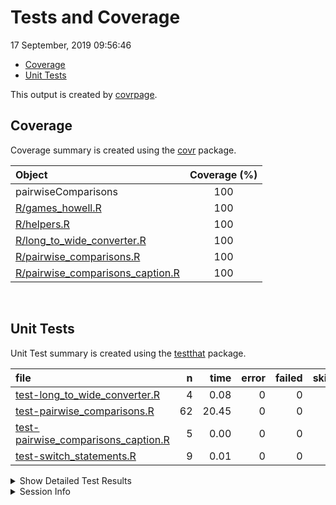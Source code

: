 Tests and Coverage
================
17 September, 2019 09:56:46

  - [Coverage](#coverage)
  - [Unit Tests](#unit-tests)

This output is created by
[covrpage](https://github.com/metrumresearchgroup/covrpage).

## Coverage

Coverage summary is created using the
[covr](https://github.com/r-lib/covr) package.

| Object                                                                    | Coverage (%) |
| :------------------------------------------------------------------------ | :----------: |
| pairwiseComparisons                                                       |     100      |
| [R/games\_howell.R](../R/games_howell.R)                                  |     100      |
| [R/helpers.R](../R/helpers.R)                                             |     100      |
| [R/long\_to\_wide\_converter.R](../R/long_to_wide_converter.R)            |     100      |
| [R/pairwise\_comparisons.R](../R/pairwise_comparisons.R)                  |     100      |
| [R/pairwise\_comparisons\_caption.R](../R/pairwise_comparisons_caption.R) |     100      |

<br>

## Unit Tests

Unit Test summary is created using the
[testthat](https://github.com/r-lib/testthat) package.

| file                                                                                  |  n |  time | error | failed | skipped | warning |
| :------------------------------------------------------------------------------------ | -: | ----: | ----: | -----: | ------: | ------: |
| [test-long\_to\_wide\_converter.R](testthat/test-long_to_wide_converter.R)            |  4 |  0.08 |     0 |      0 |       0 |       0 |
| [test-pairwise\_comparisons.R](testthat/test-pairwise_comparisons.R)                  | 62 | 20.45 |     0 |      0 |       0 |       0 |
| [test-pairwise\_comparisons\_caption.R](testthat/test-pairwise_comparisons_caption.R) |  5 |  0.00 |     0 |      0 |       0 |       0 |
| [test-switch\_statements.R](testthat/test-switch_statements.R)                        |  9 |  0.01 |     0 |      0 |       0 |       0 |

<details closed>

<summary> Show Detailed Test Results </summary>

| file                                                                                          | context                        | test                                                               | status |  n | time |
| :-------------------------------------------------------------------------------------------- | :----------------------------- | :----------------------------------------------------------------- | :----- | -: | ---: |
| [test-long\_to\_wide\_converter.R](testthat/test-long_to_wide_converter.R#L26)                | long\_to\_wide\_converter      | long\_to\_wide\_converter works                                    | PASS   |  4 | 0.08 |
| [test-pairwise\_comparisons.R](testthat/test-pairwise_comparisons.R#L67)                      | pairwise\_comparisons          | `pairwise_comparisons()` works for between-subjects design         | PASS   | 22 | 9.73 |
| [test-pairwise\_comparisons.R](testthat/test-pairwise_comparisons.R#L234_L245)                | pairwise\_comparisons          | `pairwise_comparisons()` works for within-subjects design          | PASS   | 15 | 0.22 |
| [test-pairwise\_comparisons.R](testthat/test-pairwise_comparisons.R#L348)                     | pairwise\_comparisons          | `pairwise_comparisons()` messages are correct for between-subjects | PASS   |  9 | 9.38 |
| [test-pairwise\_comparisons.R](testthat/test-pairwise_comparisons.R#L427)                     | pairwise\_comparisons          | `pairwise_comparisons()` messages are correct for within-subjects  | PASS   |  7 | 0.40 |
| [test-pairwise\_comparisons.R](testthat/test-pairwise_comparisons.R#L505)                     | pairwise\_comparisons          | dropped levels are not included                                    | PASS   |  6 | 0.66 |
| [test-pairwise\_comparisons.R](testthat/test-pairwise_comparisons.R#L530)                     | pairwise\_comparisons          | check if everything works fine with irregular factor level names   | PASS   |  3 | 0.06 |
| [test-pairwise\_comparisons\_caption.R](testthat/test-pairwise_comparisons_caption.R#L46_L57) | pairwise\_comparisons\_caption | `pairwise_comparisons_caption()` works                             | PASS   |  5 | 0.00 |
| [test-switch\_statements.R](testthat/test-switch_statements.R#L8)                             | switch statements              | switch for p adjustment works                                      | PASS   |  9 | 0.01 |

</details>

<details>

<summary> Session Info </summary>

| Field    | Value                            |
| :------- | :------------------------------- |
| Version  | R version 3.6.1 (2019-07-05)     |
| Platform | x86\_64-w64-mingw32/x64 (64-bit) |
| Running  | Windows 10 x64 (build 16299)     |
| Language | English\_United States           |
| Timezone | Europe/Berlin                    |

| Package  | Version |
| :------- | :------ |
| testthat | 2.2.1   |
| covr     | 3.3.1   |
| covrpage | 0.0.70  |

</details>

<!--- Final Status : pass --->
